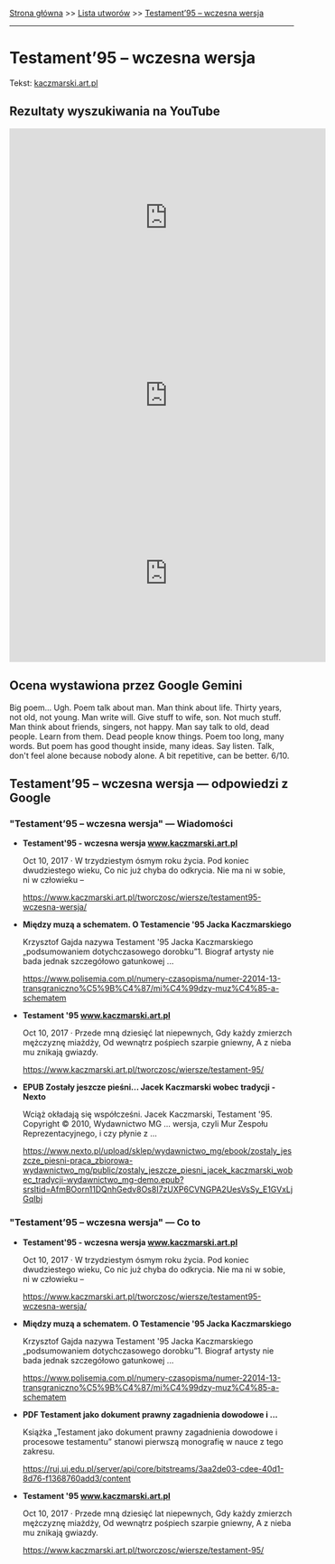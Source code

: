 [Strona główna](../index.md) >> [Lista utworów](../list.md) >> [Testament’95 – wczesna wersja](591.md)

---

# Testament’95 – wczesna wersja

Tekst: [kaczmarski.art.pl](https://www.kaczmarski.art.pl/tworczosc/wiersze/testament95-wczesna-wersja/)

## Rezultaty wyszukiwania na YouTube

<iframe width="560" height="315" src="https://www.youtube.com/embed/XL_26Xm7yV4?si=IdontcarewhotheIRSsendsImnotpayingtaxes" title="YouTube video player" frameborder="0" allow="accelerometer; autoplay; clipboard-write; encrypted-media; gyroscope; picture-in-picture; web-share" referrerpolicy="strict-origin-when-cross-origin" allowfullscreen></iframe>

<iframe width="560" height="315" src="https://www.youtube.com/embed/Hq9HgommE58?si=IdontcarewhotheIRSsendsImnotpayingtaxes" title="YouTube video player" frameborder="0" allow="accelerometer; autoplay; clipboard-write; encrypted-media; gyroscope; picture-in-picture; web-share" referrerpolicy="strict-origin-when-cross-origin" allowfullscreen></iframe>

<iframe width="560" height="315" src="https://www.youtube.com/embed/nU6Cd-rOKQM?si=IdontcarewhotheIRSsendsImnotpayingtaxes" title="YouTube video player" frameborder="0" allow="accelerometer; autoplay; clipboard-write; encrypted-media; gyroscope; picture-in-picture; web-share" referrerpolicy="strict-origin-when-cross-origin" allowfullscreen></iframe>

## Ocena wystawiona przez Google Gemini

Big poem... Ugh. Poem talk about man. Man think about life. Thirty years, not old, not young. Man write will. Give stuff to wife, son. Not much stuff. Man think about friends, singers, not happy. Man say talk to old, dead people. Learn from them. Dead people know things. Poem too long, many words. But poem has good thought inside, many ideas. Say listen. Talk, don't feel alone because nobody alone. A bit repetitive, can be better. 6/10.


## Testament’95 – wczesna wersja — odpowiedzi z Google

### "Testament’95 – wczesna wersja" — Wiadomości

- **Testament'95 - wczesna wersja www.kaczmarski.art.pl**

    Oct 10, 2017  ·  W trzydziestym ósmym roku życia. Pod koniec dwudziestego wieku, Co nic już chyba do odkrycia. Nie ma ni w sobie, ni w człowieku – 

   <https://www.kaczmarski.art.pl/tworczosc/wiersze/testament95-wczesna-wersja/>
- **Między muzą a schematem. O Testamencie '95 Jacka Kaczmarskiego**

    Krzysztof Gajda nazywa Testament '95 Jacka Kaczmarskiego „podsumowaniem dotychczasowego dorobku”1. Biograf artysty nie bada jednak szczegółowo gatunkowej ... 

   <https://www.polisemia.com.pl/numery-czasopisma/numer-22014-13-transgraniczno%C5%9B%C4%87/mi%C4%99dzy-muz%C4%85-a-schematem>
- **Testament '95 www.kaczmarski.art.pl**

    Oct 10, 2017  ·  Przede mną dziesięć lat niepewnych, Gdy każdy zmierzch mężczyznę miażdży, Od wewnątrz pośpiech szarpie gniewny, A z nieba mu znikają gwiazdy. 

   <https://www.kaczmarski.art.pl/tworczosc/wiersze/testament-95/>
- **EPUB Zostały jeszcze pieśni... Jacek Kaczmarski wobec tradycji - Nexto**

    Wciąż okładają się współcześni. Jacek Kaczmarski, Testament '95. Copyright © 2010, Wydawnictwo MG ... wersja, czyli Mur Zespołu Reprezentacyjnego, i czy płynie z ... 

   <https://www.nexto.pl/upload/sklep/wydawnictwo_mg/ebook/zostaly_jeszcze_piesni-praca_zbiorowa-wydawnictwo_mg/public/zostaly_jeszcze_piesni_jacek_kaczmarski_wobec_tradycji-wydawnictwo_mg-demo.epub?srsltid=AfmBOorn11DQnhGedv8Os8I7zUXP6CVNGPA2UesVsSy_E1GVxLjGqIbj>

### "Testament’95 – wczesna wersja" — Co to

- **Testament'95 - wczesna wersja www.kaczmarski.art.pl**

    Oct 10, 2017  ·  W trzydziestym ósmym roku życia. Pod koniec dwudziestego wieku, Co nic już chyba do odkrycia. Nie ma ni w sobie, ni w człowieku – 

   <https://www.kaczmarski.art.pl/tworczosc/wiersze/testament95-wczesna-wersja/>
- **Między muzą a schematem. O Testamencie '95 Jacka Kaczmarskiego**

    Krzysztof Gajda nazywa Testament '95 Jacka Kaczmarskiego „podsumowaniem dotychczasowego dorobku”1. Biograf artysty nie bada jednak szczegółowo gatunkowej ... 

   <https://www.polisemia.com.pl/numery-czasopisma/numer-22014-13-transgraniczno%C5%9B%C4%87/mi%C4%99dzy-muz%C4%85-a-schematem>
- **PDF Testament jako dokument prawny zagadnienia dowodowe i ...**

    Książka „Testament jako dokument prawny zagadnienia dowodowe i procesowe testamentu” stanowi pierwszą monografię w nauce z tego zakresu. 

   <https://ruj.uj.edu.pl/server/api/core/bitstreams/3aa2de03-cdee-40d1-8d76-f1368760add3/content>
- **Testament '95 www.kaczmarski.art.pl**

    Oct 10, 2017  ·  Przede mną dziesięć lat niepewnych, Gdy każdy zmierzch mężczyznę miażdży, Od wewnątrz pośpiech szarpie gniewny, A z nieba mu znikają gwiazdy. 

   <https://www.kaczmarski.art.pl/tworczosc/wiersze/testament-95/>

